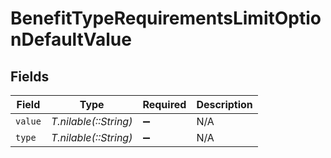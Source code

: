 # BenefitTypeRequirementsLimitOptionDefaultValue


## Fields

| Field                 | Type                  | Required              | Description           |
| --------------------- | --------------------- | --------------------- | --------------------- |
| `value`               | *T.nilable(::String)* | :heavy_minus_sign:    | N/A                   |
| `type`                | *T.nilable(::String)* | :heavy_minus_sign:    | N/A                   |